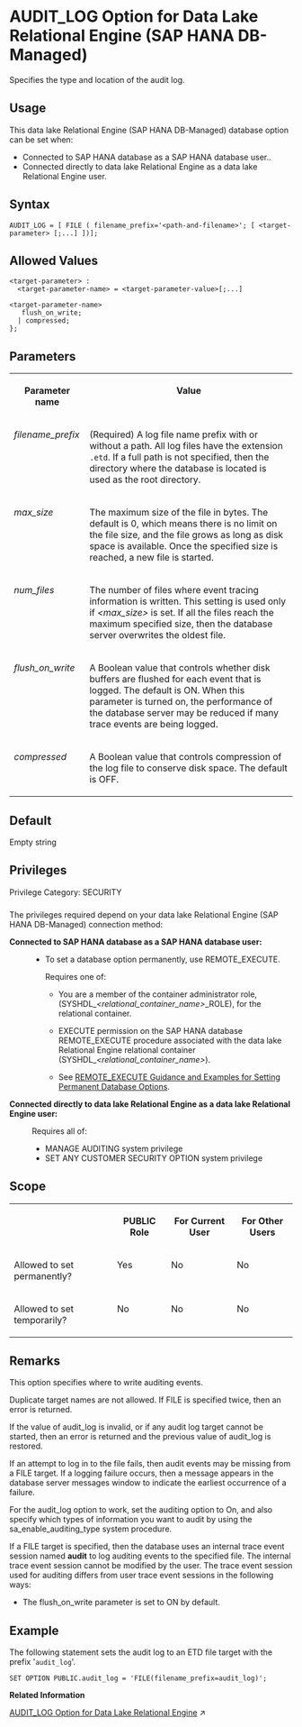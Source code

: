 <!-- loiocb45fed1ddb94d34afb66328c1f412d8 -->

# AUDIT\_LOG Option for Data Lake Relational Engine \(SAP HANA DB-Managed\)

Specifies the type and location of the audit log.



<a name="loiocb45fed1ddb94d34afb66328c1f412d8__section_dzz_4jj_kyb"/>

## Usage

This data lake Relational Engine \(SAP HANA DB-Managed\) database option can be set when:

-   Connected to SAP HANA database as a SAP HANA database user..
-   Connected directly to data lake Relational Engine as a data lake Relational Engine user.



<a name="loiocb45fed1ddb94d34afb66328c1f412d8__section_tlm_jpy_brb"/>

## Syntax

```
AUDIT_LOG = [ FILE ( filename_prefix='<path-and-filename>'; [ <target-parameter> [;...] ])];
```



<a name="loiocb45fed1ddb94d34afb66328c1f412d8__section_hww_dhy_brb"/>

## Allowed Values

```
<target-parameter> : 
  <target-parameter-name> = <target-parameter-value>[;...]

<target-parameter-name>
   flush_on_write;
  | compressed; 
};

```



<a name="loiocb45fed1ddb94d34afb66328c1f412d8__section_dps_2hy_brb"/>

## Parameters


<table>
<tr>
<th valign="top">

Parameter name

</th>
<th valign="top">

Value

</th>
</tr>
<tr>
<td valign="top">

*filename\_prefix* 

</td>
<td valign="top">

\(Required\) A log file name prefix with or without a path. All log files have the extension `.etd`. If a full path is not specified, then the directory where the database is located is used as the root directory.

</td>
</tr>
<tr>
<td valign="top">

*max\_size* 

</td>
<td valign="top">

The maximum size of the file in bytes. The default is 0, which means there is no limit on the file size, and the file grows as long as disk space is available. Once the specified size is reached, a new file is started.

</td>
</tr>
<tr>
<td valign="top">

*num\_files* 

</td>
<td valign="top">

The number of files where event tracing information is written. This setting is used only if *<max\_size\>* is set. If all the files reach the maximum specified size, then the database server overwrites the oldest file.

</td>
</tr>
<tr>
<td valign="top">

*flush\_on\_write* 

</td>
<td valign="top">

A Boolean value that controls whether disk buffers are flushed for each event that is logged. The default is ON. When this parameter is turned on, the performance of the database server may be reduced if many trace events are being logged.

</td>
</tr>
<tr>
<td valign="top">

*compressed* 

</td>
<td valign="top">

A Boolean value that controls compression of the log file to conserve disk space. The default is OFF.

</td>
</tr>
</table>



<a name="loiocb45fed1ddb94d34afb66328c1f412d8__section_tjb_hhy_brb"/>

## Default

Empty string



<a name="loiocb45fed1ddb94d34afb66328c1f412d8__section_j31_3yv_cxb"/>

## Privileges

Privilege Category: SECURITY



### 

The privileges required depend on your data lake Relational Engine \(SAP HANA DB-Managed\) connection method:


<dl>
<dt><b>

Connected to SAP HANA database as a SAP HANA database user:

</b></dt>
<dd>

-   To set a database option permanently, use REMOTE\_EXECUTE.

    Requires one of:

    -   You are a member of the container administrator role, \(SYSHDL\_*<relational\_container\_name\>*\_ROLE\), for the relational container.
    -   EXECUTE permission on the SAP HANA database REMOTE\_EXECUTE procedure associated with the data lake Relational Engine relational container \(SYSHDL\_*<relational\_container\_name\>*\).

    -   See [REMOTE\_EXECUTE Guidance and Examples for Setting Permanent Database Options](remote-execute-guidance-and-examples-for-setting-permanent-database-options-0023bea.md).





</dd><dt><b>

Connected directly to data lake Relational Engine as a data lake Relational Engine user:

</b></dt>
<dd>

Requires all of:

-   MANAGE AUDITING system privilege
-   SET ANY CUSTOMER SECURITY OPTION system privilege



</dd>
</dl>



<a name="loiocb45fed1ddb94d34afb66328c1f412d8__section_dbj_3nb_dxb"/>

## Scope


<table>
<tr>
<th valign="top">

 

</th>
<th valign="top">

PUBLIC Role

</th>
<th valign="top">

For Current User

</th>
<th valign="top">

For Other Users

</th>
</tr>
<tr>
<td valign="top">

Allowed to set permanently?

</td>
<td valign="top">

Yes

</td>
<td valign="top">

No

</td>
<td valign="top">

No

</td>
</tr>
<tr>
<td valign="top">

Allowed to set temporarily?

</td>
<td valign="top">

No

</td>
<td valign="top">

No

</td>
<td valign="top">

No

</td>
</tr>
</table>



<a name="loiocb45fed1ddb94d34afb66328c1f412d8__section_ysx_jhy_brb"/>

## Remarks

This option specifies where to write auditing events.

Duplicate target names are not allowed. If FILE is specified twice, then an error is returned.

If the value of audit\_log is invalid, or if any audit log target cannot be started, then an error is returned and the previous value of audit\_log is restored.

If an attempt to log in to the file fails, then audit events may be missing from a FILE target. If a logging failure occurs, then a message appears in the database server messages window to indicate the earliest occurrence of a failure.

For the audit\_log option to work, set the auditing option to On, and also specify which types of information you want to audit by using the sa\_enable\_auditing\_type system procedure.

If a FILE target is specified, then the database uses an internal trace event session named **audit** to log auditing events to the specified file. The internal trace event session cannot be modified by the user. The trace event session used for auditing differs from user trace event sessions in the following ways:

-   The flush\_on\_write parameter is set to ON by default.



## Example

The following statement sets the audit log to an ETD file target with the prefix '`audit_log`'.

```
SET OPTION PUBLIC.audit_log = 'FILE(filename_prefix=audit_log)';
```

**Related Information**  


[AUDIT_LOG Option for Data Lake Relational Engine](https://help.sap.com/viewer/19b3964099384f178ad08f2d348232a9/2024_1_QRC/en-US/812cbb736ce2101490b7fab431caa9ff.html "Specifies the type and location of the audit log.") :arrow_upper_right:

